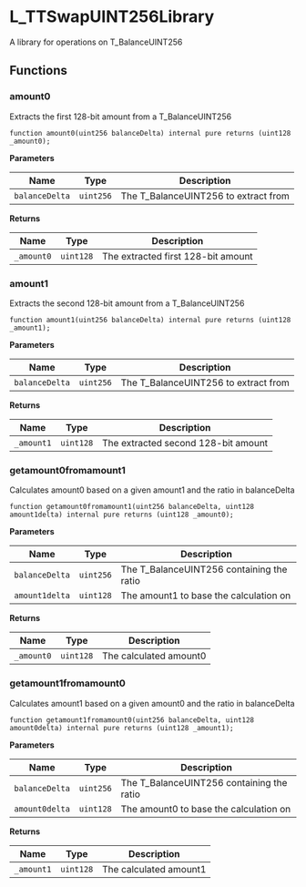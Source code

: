 # L_TTSwapUINT256Library
A library for operations on T_BalanceUINT256


## Functions
### amount0

Extracts the first 128-bit amount from a T_BalanceUINT256


```solidity
function amount0(uint256 balanceDelta) internal pure returns (uint128 _amount0);
```
**Parameters**

|Name|Type|Description|
|----|----|-----------|
|`balanceDelta`|`uint256`|The T_BalanceUINT256 to extract from|

**Returns**

|Name|Type|Description|
|----|----|-----------|
|`_amount0`|`uint128`|The extracted first 128-bit amount|


### amount1

Extracts the second 128-bit amount from a T_BalanceUINT256


```solidity
function amount1(uint256 balanceDelta) internal pure returns (uint128 _amount1);
```
**Parameters**

|Name|Type|Description|
|----|----|-----------|
|`balanceDelta`|`uint256`|The T_BalanceUINT256 to extract from|

**Returns**

|Name|Type|Description|
|----|----|-----------|
|`_amount1`|`uint128`|The extracted second 128-bit amount|


### getamount0fromamount1

Calculates amount0 based on a given amount1 and the ratio in balanceDelta


```solidity
function getamount0fromamount1(uint256 balanceDelta, uint128 amount1delta) internal pure returns (uint128 _amount0);
```
**Parameters**

|Name|Type|Description|
|----|----|-----------|
|`balanceDelta`|`uint256`|The T_BalanceUINT256 containing the ratio|
|`amount1delta`|`uint128`|The amount1 to base the calculation on|

**Returns**

|Name|Type|Description|
|----|----|-----------|
|`_amount0`|`uint128`|The calculated amount0|


### getamount1fromamount0

Calculates amount1 based on a given amount0 and the ratio in balanceDelta


```solidity
function getamount1fromamount0(uint256 balanceDelta, uint128 amount0delta) internal pure returns (uint128 _amount1);
```
**Parameters**

|Name|Type|Description|
|----|----|-----------|
|`balanceDelta`|`uint256`|The T_BalanceUINT256 containing the ratio|
|`amount0delta`|`uint128`|The amount0 to base the calculation on|

**Returns**

|Name|Type|Description|
|----|----|-----------|
|`_amount1`|`uint128`|The calculated amount1|


